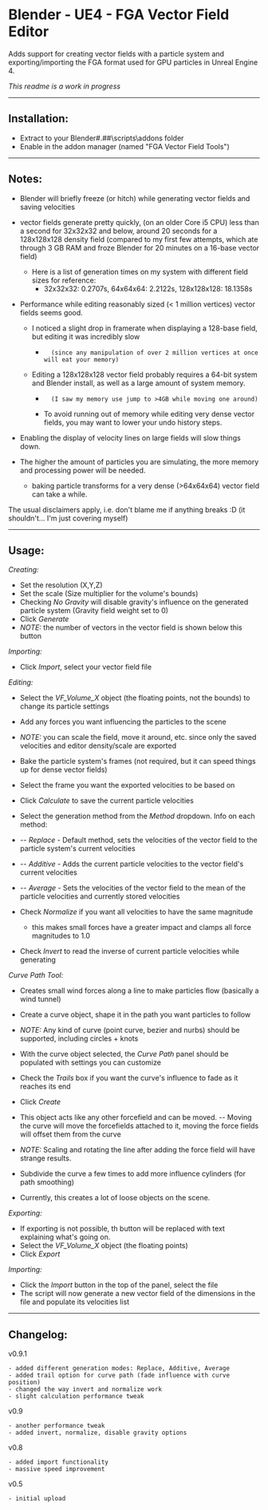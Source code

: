 Blender - UE4 - FGA Vector Field Editor
=======================================

Adds support for creating vector fields with a particle system and exporting/importing the FGA format used for GPU particles in Unreal Engine 4.


*This readme is a work in progress*


-------------------------------------------------------------------------------------------------------


Installation:
-------------

- Extract to your Blender\#.##\scripts\addons folder
- Enable in the addon manager (named "FGA Vector Field Tools")

---------------------------------------------------------------------------------------------------------


Notes:
------

- Blender will briefly freeze (or hitch) while generating vector fields and saving velocities
- vector fields generate pretty quickly, (on an older Core i5 CPU) less than a second for 32x32x32 and below, around 20 seconds for a 128x128x128 density field
(compared to my first few attempts, which ate through 3 GB RAM and froze Blender for 20 minutes on a 16-base vector field)
	- Here is a list of generation times on my system with different field sizes for reference:
		- 32x32x32: 0.2707s, 64x64x64: 2.2122s, 128x128x128: 18.1358s

- Performance while editing reasonably sized (< 1 million vertices) vector fields seems good.
	- I noticed a slight drop in framerate when displaying a 128-base field, but editing it was incredibly slow
		-		(since any manipulation of over 2 million vertices at once will eat your memory)
	- Editing a 128x128x128 vector field probably requires a 64-bit system and Blender install, as well as a large amount of system memory.
		- 		(I saw my memory use jump to >4GB while moving one around)
		- To avoid running out of memory while editing very dense vector fields, you may want to lower your undo history steps.

- Enabling the display of velocity lines on large fields will slow things down.

- The higher the amount of particles you are simulating, the more memory and processing power will be needed.
	- baking particle transforms for a very dense (>64x64x64) vector field can take a while.


The usual disclaimers apply, i.e. don't blame me if anything breaks :D (it shouldn't... I'm just covering myself)

-------------------------------------------------------------------------------------------------------


Usage:
------


*Creating:*

- Set the resolution (X,Y,Z)
- Set the scale (Size multiplier for the volume's bounds)
- Checking *No Gravity* will disable gravity's influence on the generated particle system (Gravity field weight set to 0)
- Click *Generate*
- *NOTE:* the number of vectors in the vector field is shown below this button


*Importing:*

- Click *Import*, select your vector field file


*Editing:*

- Select the *VF_Volume_X* object (the floating points, not the bounds) to change its particle settings
- Add any forces you want influencing the particles to the scene
- *NOTE:* you can scale the field, move it around, etc. since only the saved velocities and editor density/scale are exported
- Bake the particle system's frames (not required, but it can speed things up for dense vector fields)
- Select the frame you want the exported velocities to be based on
- Click *Calculate* to save the current particle velocities
- Select the generation method from the *Method* dropdown. Info on each method:
-	-- *Replace*  	- Default method, sets the velocities of the vector field to the particle system's current velocities
-	-- *Additive* 	- Adds the current particle velocities to the vector field's current velocities
-	-- *Average*	- Sets the velocities of the vector field to the mean of the particle velocities and currently stored velocities

- Check *Normalize* if you want all velocities to have the same magnitude
	- this makes small forces have a greater impact and clamps all force magnitudes to 1.0
- Check *Invert* to read the inverse of current particle velocities while generating


*Curve Path Tool:*

- Creates small wind forces along a line to make particles flow (basically a wind tunnel)

- Create a curve object, shape it in the path you want particles to follow
- *NOTE:* Any kind of curve (point curve, bezier and nurbs) should be supported, including circles + knots
- With the curve object selected, the *Curve Path* panel should be populated with settings you can customize
- Check the *Trails* box if you want the curve's influence to fade as it reaches its end
- Click *Create*
- This object acts like any other forcefield and can be moved.
	-- Moving the curve will move the forcefields attached to it, moving the force fields will offset them from the curve

- *NOTE:* Scaling and rotating the line after adding the force field will have strange results.
- Subdivide the curve a few times to add more influence cylinders (for path smoothing)
- Currently, this creates a lot of loose objects on the scene.


*Exporting:*

- If exporting is not possible, th button will be replaced with text explaining what's going on.
- Select the *VF_Volume_X* object (the floating points)
- Click *Export*


*Importing:*

- Click the *Import* button in the top of the panel, select the file
- The script will now generate a new vector field of the dimensions in the file and populate its velocities list



--------------------------------------------------------------------------------------------------------------

Changelog:
----------

v0.9.1

	- added different generation modes: Replace, Additive, Average
	- added trail option for curve path (fade influence with curve position)
	- changed the way invert and normalize work
	- slight calculation performance tweak

v0.9

	- another performance tweak
	- added invert, normalize, disable gravity options

v0.8 

	- added import functionality
	- massive speed improvement

v0.5 

	- initial upload

